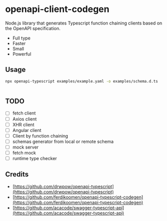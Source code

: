 # openapi-client-codegen

Node.js library that generates Typescript function chaining  clients based on the OpenAPI specification.

- Full type
- Faster
- Small
- Powerful


## Usage

```sh
npx openapi-typescript examples/example.yaml -o examples/schema.d.ts
```

```ts

```

## TODO

- [ ] fetch client
- [ ] Axios client
- [ ] XHR client
- [ ] Angular client
- [ ] Client by function chaining
- [ ] schemas generator from local or remote schema
- [ ] mock server
- [ ] fetch mock 
- [ ] runtime type checker

## Credits

- [https://github.com/drwpow/openapi-typescript](https://github.com/drwpow/openapi-typescript)
- [https://github.com/ferdikoomen/openapi-typescript-codegen](https://github.com/ferdikoomen/openapi-typescript-codegen)
- [https://github.com/acacode/swagger-typescript-api](https://github.com/acacode/swagger-typescript-api)
